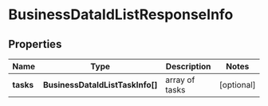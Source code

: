 # BusinessDataIdListResponseInfo

## Properties

| Name | Type | Description | Notes |
|------------ | ------------- | ------------- | -------------|
**tasks** | **BusinessDataIdListTaskInfo[]** | array of tasks |[optional]|